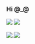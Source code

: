 ### Hi @_@

<!--
**JDEPAP2/jdepap2** is a ✨ _special_ ✨ repository because its `README.md` (this file) appears on your GitHub profile.

Here are some ideas to get you started:

- 🔭 I’m currently working on ...
- 🌱 I’m currently learning ...
- 👯 I’m looking to collaborate on ...
- 🤔 I’m looking for help with ...
- 💬 Ask me about ...
- 📫 How to reach me: ...
- 😄 Pronouns: ...
- ⚡ Fun fact: ...
-->
![](https://github-readme-stats.vercel.app/api?username=JDEPAP2&show_icons=true&theme=radical)
![](https://github-readme-stats.vercel.app/api/top-langs/?username=JDEPAP2&show_icons=true&layout=compact&theme=radical)

<a href="https://github.com/JDEPAP2">
  <img align="center" src="https://github-readme-stats.vercel.app/api?username=JDEPAP2&show_icons=true&theme=radical" />
</a>
<a href="https://github.com/JDEPAP2">
  <img align="center" src="https://github.com/JDEPAP2" />
</a>
